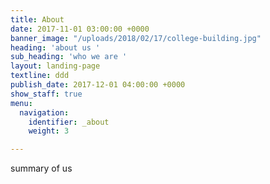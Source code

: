 ```yaml
---
title: About
date: 2017-11-01 03:00:00 +0000
banner_image: "/uploads/2018/02/17/college-building.jpg"
heading: 'about us '
sub_heading: 'who we are '
layout: landing-page
textline: ddd
publish_date: 2017-12-01 04:00:00 +0000
show_staff: true
menu:
  navigation:
    identifier: _about
    weight: 3

---
```

summary of us 